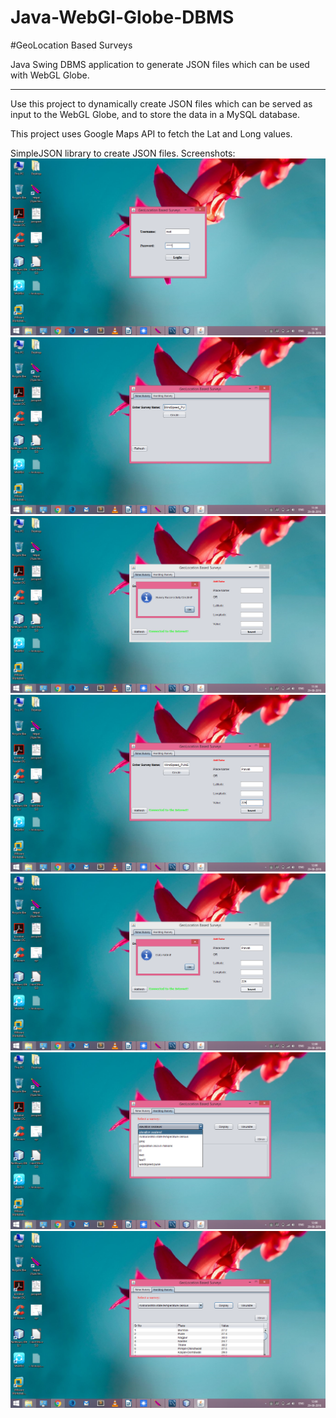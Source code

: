 # Java-WebGl-Globe-DBMS

#GeoLocation Based Surveys

Java Swing DBMS application to generate JSON files which can be used with WebGL Globe.

-------------------------------------------------------------------------------------
Use this project to dynamically create JSON files which can be served as input to the WebGL Globe, and to store the data in a MySQL database.

This project uses Google Maps API to fetch the Lat and Long values.

SimpleJSON library to create JSON files.
Screenshots: 
![Screenshots ](https://github.com/manishsgaikwad/Java-WebGl-Globe-DBMS/blob/master/Screenshot%20(2).png)
![Screenshots ](https://github.com/manishsgaikwad/Java-WebGl-Globe-DBMS/blob/master/Screenshot%20(3).png)
![Screenshots ](https://github.com/manishsgaikwad/Java-WebGl-Globe-DBMS/blob/master/Screenshot%20(4).png)
![Screenshots ](https://github.com/manishsgaikwad/Java-WebGl-Globe-DBMS/blob/master/Screenshot%20(5).png)
![Screenshots ](https://github.com/manishsgaikwad/Java-WebGl-Globe-DBMS/blob/master/Screenshot%20(6).png)
![Screenshots ](https://github.com/manishsgaikwad/Java-WebGl-Globe-DBMS/blob/master/Screenshot%20(7).png)
![Screenshots ](https://github.com/manishsgaikwad/Java-WebGl-Globe-DBMS/blob/master/Screenshot%20(8).png)
